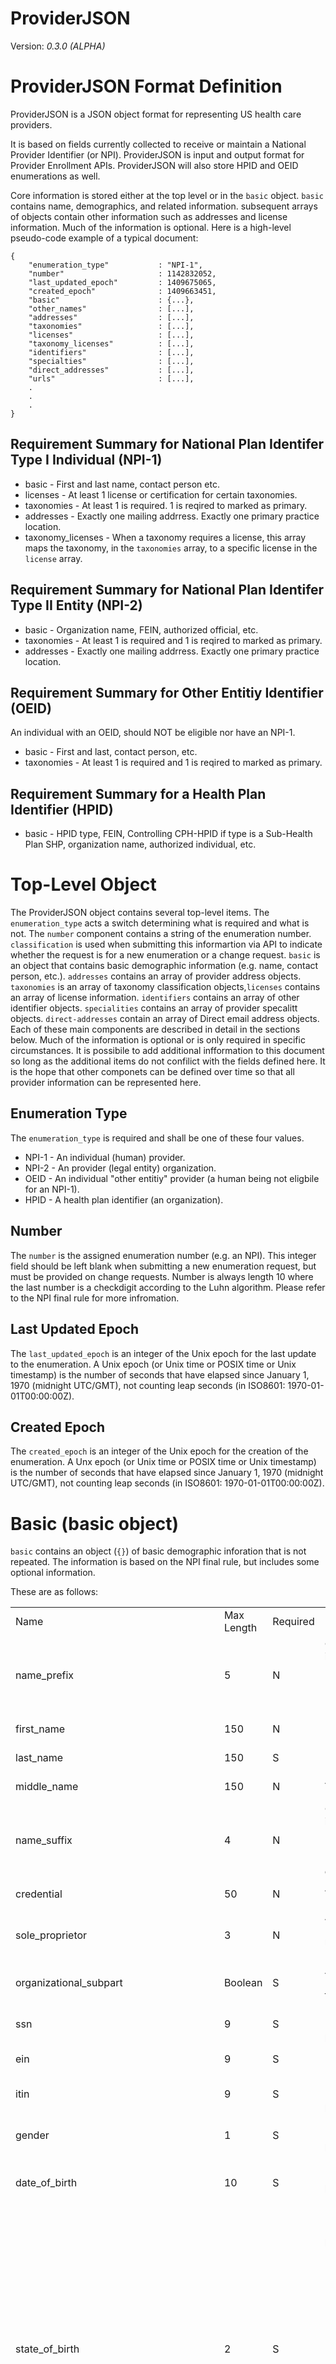 ProviderJSON 
============

Version: _0.3.0 (ALPHA)_

ProviderJSON Format Definition
==============================

ProviderJSON is a JSON object format for representing US health care providers.

It is based on fields currently collected to receive or maintain 
a National Provider Identifier (or NPI). ProviderJSON is input and output format 
for Provider Enrollment APIs. ProviderJSON will also store HPID and OEID enumerations as well.

Core information is stored either at the top level or in the `basic` object. `basic` contains name, demographics, and related information. subsequent arrays of objects contain other information such as addresses and license information. Much of the information is optional.  Here is a high-level pseudo-code example of a typical document:


    {
        "enumeration_type"           : "NPI-1",
        "number"                     : 1142832052,
        "last_updated_epoch"         : 1409675065,
        "created_epoch"              : 1409663451,
        "basic"                      : {...},
        "other_names"                : [...],
        "addresses"                  : [...],
        "taxonomies"                 : [...],
        "licenses"                   : [...],
        "taxonomy_licenses"          : [...],
        "identifiers"                : [...],
        "specialties"                : [...],
        "direct_addresses"           : [...],
        "urls"                       : [...],
        .
        .
        .
    }


Requirement Summary  for National Plan Identifer Type I Individual (NPI-1)
------------------------------------------------------------------

* basic      - First and last name, contact person etc.
* licenses   - At least 1 license or certification for certain taxonomies.
* taxonomies - At least 1 is required. 1 is reqired to marked as primary.
* addresses  - Exactly one mailing addrress.  Exactly one primary practice location.
* taxonomy_licenses - When a taxonomy requires a license, this array maps the taxonomy, in the `taxonomies` array, to a specific license in the `license` array.

Requirement Summary for National Plan Identifer Type II Entity (NPI-2)
---------------------------------------------------------------


* basic      - Organization name, FEIN, authorized official, etc.
* taxonomies - At least 1 is required and 1 is reqired to marked as primary.
* addresses  - Exactly one mailing addrress.  Exactly one primary practice location.

Requirement Summary  for Other Entitiy Identifier (OEID)
------------------------------------------------

An individual with an OEID, should NOT be eligible nor have an NPI-1.

* basic       - First and last, contact person, etc.
* taxonomies  - At least 1 is required and 1 is reqired to marked as primary.

Requirement Summary for a Health Plan Identifier (HPID)
------------------------------------------------

* basic - HPID type, FEIN, Controlling CPH-HPID if type is a Sub-Health Plan SHP, organization name, authorized individual, etc.





Top-Level Object
================
The ProviderJSON object contains several top-level items.
The `enumeration_type` acts a switch determining what is required and what is
not. The `number` component contains a string of the enumeration number.
`classification` is used when submitting this informartion via API to indicate
whether the request is for a new enumeration or a change request.
`basic` is an object that contains basic demographic information (e.g. name,
contact person, etc.). `addresses` contains an array of provider address objects.
`taxonomies` is an array of taxonomy classification objects,`licenses` contains
an array of license information. `identifiers` contains an array of other
identifier objects. `specialities` contains an array of provider specalitt
objects. `direct-addresses` contain an array of Direct email address objects.
Each of these main components are described in detail in the sections below.
Much of the information is optional or is only required in specific
circumstances. It is possibile to add additional infformation to this document
so long as the additional items do not confilict with the fields defined here.
It is the hope that other componets can be defined over time so that all provider
information can be represented here.

Enumeration Type
----------------

The `enumeration_type` is required and shall be one of these four values.


* NPI-1 - An individual (human) provider.
* NPI-2 - An provider (legal entity) organization.
* OEID  - An individual "other entitiy" provider (a human being not eligbile for an NPI-1).
* HPID  - A health plan identifier (an organization).


Number
------

The `number` is the assigned enumeration number (e.g. an NPI). This integer
field should be left blank when submitting a new enumeration request, but
must be provided on change requests. Number is always length 10 where 
the  last number is a checkdigit according to the Luhn algorithm. 
Please refer to the NPI final rule for more infromation.


Last Updated Epoch
-------------------

The `last_updated_epoch` is an integer of  the Unix epoch for the last update 
to the enumeration. 
A Unix epoch (or Unix time or POSIX time or Unix timestamp) is the number 
of seconds that have elapsed since January 1, 1970 (midnight UTC/GMT), 
not counting leap seconds (in ISO8601: 1970-01-01T00:00:00Z).


Created Epoch
-------------

The `created_epoch` is an integer of  the Unix epoch for the creation of the enumeration.
A Unx epoch (or Unix time or POSIX time or Unix timestamp) is the number 
of seconds that have elapsed since January 1, 1970 (midnight UTC/GMT), 
not counting leap seconds (in ISO8601: 1970-01-01T00:00:00Z).





Basic (basic object)
====================

`basic` contains an object (`{}`) of basic demographic inforation that is not
repeated.  The information is based on the NPI final rule, but includes some
optional information.

These are as follows:
<table>
 <tr>
  <td>Name</td>
  <td>Max Length</td>
  <td>Required</td>
  <td>Notes</td>
</tr>

  <tr>
   <td>name_prefix</td>
   <td>5</td>
   <td>N</td>
   <td>Choices must be in ['Ms.', 'Mr.', 'Miss', 'Mrs.', 'Dr.', 'Prof.'].
   Required for NPI-1
   </td>
 </tr>

 <tr>
   <td>first_name</td>
   <td>150</td>
   <td>N</td>
   <td>Required for NPI-1</td>
 </tr>


 <tr>
   <td>last_name</td>
   <td>150</td>
   <td>S</td>
   <td>Required for NPI-1</td>
 </tr>


 <tr>
   <td>middle_name</td>
   <td>150</td>
   <td>N</td>
   <td>Applies only to NPI-1.</td>
 </tr>


 <tr>
   <td>name_suffix</td>
   <td>4</td>
   <td>N</td>
   <td>Choices must be in ['Jr.', 'Sr.', 'I', 'II', 'III', 'IV', 'V', 'VI', 'VII',
       'VIII', 'IX', 'X']. Applies only to NPI-1.</td>
 </tr>


 <tr>
   <td>credential</td>
   <td>50</td>
   <td>N</td>
   <td>Applies only to NPI-1.</td>
 </tr>


 <tr>
   <td>sole_proprietor</td>
   <td>3</td>
   <td>N</td>
   <td>Applies only to NPI-1. Choices must be in ['YES', 'NO']. .</td>
 </tr>



 <tr>
   <td>organizational_subpart</td>
   <td>Boolean</td>
   <td>S</td>
   <td>Applies only to NPI-2. true or false.</td>
 </tr>


 <tr>
   <td>ssn</td>
   <td>9</td>
   <td>S</td>
   <td>Required for NPI-1 if no itin is provided.</td>
 </tr>


 <tr>
   <td>ein</td>
   <td>9</td>
   <td>S</td>
   <td>Required for NPI-2.</td>
 </tr>


 <tr>
   <td>itin</td>
   <td>9</td>
   <td>S</td>
   <td>Required for NPI-1 if no ssn is provided.</td>
 </tr>


 <tr>
   <td>gender</td>
   <td>1</td>
   <td>S</td>
   <td>Required for NPI-1. Choices must be in ['F', 'M'].</td>
 </tr>


 <tr>
   <td>date_of_birth</td>
   <td>10</td>
   <td>S</td>
   <td>Required for NPI-1. Format must be YYYY-MM-DD.</td>
 </tr>

 <tr>
   <td>state_of_birth</td>
   <td>2</td>
   <td>S</td>
   <td>Required for NPI-1. Choices must be in ['AL', 'AK', 'AZ', 'AR', 'CA', 'CO', 'CT', 'DE', 'DC',
   'FL', 'GA', 'HI', 'ID', 'IL', 'IN', 'IA', 'KS', 'KY', 'LA', 'ME', 'MD', 'MA',
   'MI', 'MN', 'MS', 'MO', 'MT', 'NE', 'NV', 'NH', 'NJ', 'NM', 'NY', 'NC', 'ND',
   'OH', 'OK', 'OR', 'PA', 'RI', 'SC', 'SD', 'TN', 'TX', 'UT', 'VT', 'VA', 'WA',
   'WV', 'WI', 'WY', 'AS', 'FM', 'GU', 'MH', 'MP', 'PR', 'PW', 'VI', 'ZZ'].</td>
 </tr>


 <tr>
   <td>country_of_birth</td>
   <td>2</td>
   <td>S</td>
   <td>Applies to NPI-1.Choices must be in ['AF', 'AX', 'AL', 'DZ', 'AS', 'AD', 'AO', 'AI', 'AQ',
   'AG', 'AR', 'AM', 'AW', 'AU', 'AT', 'AZ', 'BS', 'BH', 'BD', 'BB', 'BY', 'BE',
   'BZ', 'BJ', 'BM', 'BT', 'BO', 'BQ', 'BA', 'BW', 'BV', 'BR', 'IO', 'BN', 'BG',
   'BF', 'BI', 'KH', 'CM', 'CA', 'CV', 'KY', 'CF', 'TD', 'CL', 'CN', 'CX', 'CC',
   'CO', 'KM', 'CG', 'CD', 'CK', 'CR', 'CI', 'HR', 'CU', 'CW', 'CY', 'CZ', 'DK',
   'DJ', 'DM', 'DO', 'EC', 'EG', 'SV', 'GQ', 'ER', 'EE', 'ET', 'FK', 'FO', 'FJ',
   'FI', 'FR', 'GF', 'PF', 'TF', 'GA', 'GM', 'GE', 'DE', 'GH', 'GI', 'GR', 'GL',
   'GD', 'GP', 'GU', 'GT', 'GG', 'GN', 'GW', 'GY', 'HT', 'HM', 'VA', 'HN', 'HK',
   'HU', 'IS', 'IN', 'ID', 'IR', 'IQ', 'IE', 'IM', 'IL', 'IT', 'JM', 'JP', 'JE',
 'JO', 'KZ', 'KE', 'KI', 'KP', 'KR', 'KW', 'KG', 'LA', 'LV', 'LB', 'LS', 'LR',
 'LY', 'LI', 'LT', 'LU', 'MO', 'MK', 'MG', 'MW', 'MY', 'MV', 'ML', 'MT', 'MH',
 'MQ', 'MR', 'MU', 'YT', 'MX', 'FM', 'MD', 'MC', 'MN', 'ME', 'MS', 'MA', 'MZ',
 'MM', 'NA', 'NR', 'NP', 'NL', 'NC', 'NZ', 'NI', 'NE', 'NG', 'NU', 'NF', 'MP',
 'NO', 'OM', 'PK', 'PW', 'PS', 'PA', 'PG', 'PY', 'PE', 'PH', 'PN', 'PL', 'PT',
 'PR', 'QA', 'RE', 'RO', 'RU', 'RW', 'BL', 'SH', 'KN', 'LC', 'MF', 'PM', 'VC',
 'WS', 'SM', 'ST', 'SA', 'SN', 'RS', 'SC', 'SL', 'SG', 'SX', 'SK', 'SI', 'SB',
 'SO', 'ZA', 'GS', 'SS', 'ES', 'LK', 'SD', 'SR', 'SJ', 'SZ', 'SE', 'CH', 'SY',
 'TW', 'TJ', 'TZ', 'TH', 'TL', 'TG', 'TK', 'TO', 'TT', 'TN', 'TR', 'TM', 'TC',
 'TV', 'UG', 'UA', 'AE', 'GB', 'US', 'UM', 'UY', 'UZ', 'VU', 'VE', 'VN', 'VG',
 'VI', 'WF', 'EH', 'YE', 'ZM', 'ZW'].</td>
 </tr>



 <tr>
   <td>initial_enumeration_date</td>
   <td>10</td>
   <td>N</td>
   <td>Must be in YYYY-MM-DD format. This value is system generated. Value is
   same as enumeration_date unless record has been deactivated and reactivated.</td>
 </tr>


 <tr>
   <td>enumeration_date</td>
   <td>10</td>
   <td>N</td>
   <td>Must be in YYYY-MM-DD format. This value is system generated.</td>
 </tr>


 <tr>
   <td>last_updated</td>
   <td>10</td>
   <td>N</td>
   <td>Must be in YYYY-MM-DD format. This value is system generated.</td>
 </tr>


 <tr>
   <td>date_of_death</td>
   <td>10</td>
   <td>N</td>
   <td>Date of death. System generated from SSA. Must be in YYYY-MM-DD format.</td>
 </tr>


<tr>
   <td>reactivation_date</td>
   <td>10</td>
   <td>N</td>
   <td>Date of reactivation. Must be in YYYY-MM-DD format.</td>
 </tr>


 <tr>
   <td>mode</td>
   <td>1</td>
   <td>N</td>
   <td> System generated. Choices must be in ['(W)eb', '(P)aper', '(E)FI',  '(A)PI']. Should always be 'A' when using the API and 'W' when using the web interface.
   </td>
 </tr>


 <tr>
   <td>status</td>
   <td>1</td>
   <td>N</td>
   <td>Choices must be in ['E(diting)', 'P(ending)', '(A)ctive', '(D)eactive', '(R)evoked']. System generated.</td>
 </tr>


 <tr>
   <td>contact_method</td>
   <td>1</td>
   <td>N</td>
   <td>Defaults to email. Choices must be in ['(E)mail', '(M)ail'].</td>
 </tr>


 <tr>
   <td>deactivated_details</td>
   <td>1000</td>
   <td>N</td>
   <td>Optional details concering deactivation. Deacesed etc. This information is for the Enuemrator only.</td>
 </tr>


 <tr>
   <td>deactivation_date</td>
   <td>10</td>
   <td>N</td>
   <td>Deactivation Date. System generated. Format must be YYYY-MM-DD.</td>
 </tr>


 <tr>
   <td>deactivation_reason_code</td>
   <td>2</td>
   <td>N</td>
   <td>Choices must be in ['', 'DT', 'DB', 'FR', 'OT']. System generated.</td>
 </tr>


 <tr>
   <td>deactivation_note</td>
   <td>1024</td>
   <td>N</td>
   <td>Optional deactivation note.  This information is for the Enuemrator only.</td>
 </tr>


 <tr>
   <td>deceased_notes</td>
   <td>1000</td>
   <td>N</td>
   <td>Optional deceased notes. This information is for the Enuemrator only.</td>
 </tr>



 <tr>
   <td>parent_organization_ein</td>
   <td>9</td>
   <td>S</td>
   <td>A parent organization tax id. Applies only to NPI-2. Required when subpart is true.</td>
 </tr>


 <tr>
   <td>parent_organization_legal_business_name</td>
   <td>300</td>
   <td>S</td>
   <td>Applies only to NPI-2. A parent organization's legal business name. Required when subpart is true.</td>
 </tr>


 <tr>
   <td>reactivation_note</td>
   <td>1024</td>
   <td>N</td>
   <td>Note on reactivation</td>
 </tr>


 <tr>
   <td>comments</td>
   <td>1024</td>
   <td>N</td>
   <td>Used only by the enuemerator and cannot be submitted or returned in API results./td>
 </tr>


 <tr>
   <td>authorized_official_credential</td>
   <td>20</td>
   <td>N</td>
   <td>Applies only to NPI-2.</td>
 </tr>


 <tr>
   <td>authorized_official_email</td>
   <td>75</td>
   <td>N</td>
   <td>Applies only to NPI-2.</td>
 </tr>


 <tr>
   <td>authorized_official_first_name</td>
   <td>150</td>
   <td>S</td>
   <td>Required for NPI-2.</td>
 </tr>


 <tr>
   <td>authorized_official_last_name</td>
   <td>150</td>
   <td>S</td>
   <td>Required for NPI-2.</td>
 </tr>


 <tr>
   <td>authorized_official_middle_name</td>
   <td>150</td>
   <td>N</td>
   <td>Applies only to NPI-2.</td>
 </tr>


 <tr>
   <td>authorized_official_prefix</td>
   <td>10</td>
   <td>N</td>
   <td>Choices must be in ['Ms.', 'Mr.', 'Miss', 'Mrs.', 'Dr.', 'Prof.'].
   Applies only to NPI-2.</td>
 </tr>


 <tr>
   <td>authorized_official_suffix</td>
   <td>4</td>
   <td>N</td>
   <td>Choices must be in ['Jr.', 'Sr.', 'I', 'II', 'III', 'IV', 'V', 'VI',
   'VII', 'VIII', 'IX', 'X']. Applies only to NPI-2.</td>
 </tr>

 <tr>
   <td>authorized_official_telephone_number</td>
   <td>10</td>
   <td>S</td>
   <td>Required for NPI-2 only.</td>
 </tr>


 <tr>
   <td>authorized_official_telephone_extension</td>
   <td>10</td>
   <td>N</td>
   <td>Applies for NPI-2 only.</td>
 </tr>


 <tr>
   <td>authorized_official_title_or_position</td>
   <td>150</td>
   <td>S</td>
   <td>Required for NPI-2.</td>
 </tr>


 <tr>
   <td>contact_person_credential</td>
   <td>20</td>
   <td>N</td>
   <td>Optional</td>
 </tr>


 <tr>
   <td>contact_person_email</td>
   <td>75</td>
   <td>Y</td>
   <td>Required if the person has an email.</td>
 </tr>

 <tr>
   <td>contact_person_prefix</td>
   <td>5</td>
   <td>N</td>
   <td>Choices must be in ['Ms.', 'Mr.', 'Miss', 'Mrs.', 'Dr.', 'Prof.'].
   Applies only to NPI-1.</td>
 </tr>

 <tr>
   <td>contact_person_first_name</td>
   <td>150</td>
   <td>Y</td>
   <td>Required for NPI-1.</td>
 </tr>

 <tr>
   <td>contact_person_last_name</td>
   <td>150</td>
   <td>Y</td>
   <td>Required.</td>
 </tr>


 <tr>
   <td>contact_person_middle_name</td>
   <td>150</td>
   <td>Y</td>
   <td>Applies only to NPI-1.</td>
 </tr>


 <tr>
   <td>contact_person_suffix</td>
   <td>4</td>
   <td>N</td>
   <td>Choices must be in ['Jr.', 'Sr.', 'I', 'II', 'III', 'IV', 'V', 'VI',
   'VII', 'VIII', 'IX', 'X'].
   Applies only to NPI-1.</td>
 </tr>


 <tr>
   <td>contact_person_telephone_number</td>
   <td>20</td>
   <td>Y</td>
   <td>Required for NPI-1 and NPI-2 if the contact person has a telephone number.
   </td>
 </tr>

 
 <tr>
   <td>contact_person_telephone_extension</td>
   <td>10</td>
   <td>N</td>
   <td></td>
 </tr>


 <tr>
   <td>contact_person_title_or_position</td>
   <td>150</td>
   <td>Y</td>
   <td></td>
 </tr>


 <tr>
   <td>website</td>
   <td>200</td>
   <td>N</td>
   <td>A website url.</td>
 </tr>


 <tr>
   <td>facebook_handle</td>
   <td>100</td>
   <td>N</td>
   <td>A facebook handle.</td>
 </tr>


 <tr>
   <td>twitter_handle</td>
   <td>100</td>
   <td>A twitter handle</td>
   <td>A twitter handle</td>
 </tr>


 <tr>
   <td>public_email</td>
   <td>75</td>
   <td>N</td>
   <td></td>
 </tr>


 <tr>
   <td>gravatar_email</td>
   <td>200</td>
   <td>N</td>
   <td>a gravatar email for displaying an avatar with a profile.</td>
 </tr>


 <tr>
   <td>driving_directions</td>
   <td>256</td>
   <td>N</td>
   <td></td>
 </tr>


 <tr>
   <td>bio_headline</td>
   <td>255</td>
   <td>N</td>
   <td></td>
 </tr>

  <td>hpid_type</td>
  <td>17</td>
  <td>S</td>
  <td>
   Required where enumeration_type is HPID. Type must be in [CHP, SHP-COMPANY, SHP-ISSUER, SHP-PRODUCT, SHP-LINE-BUSINESS, SHP-OTHER]

  </td>



</table>


Other Names (other_names)
=========================
<table>
 <tr>
  <td>Name</td>
  <td>Max Length</td>
  <td>Required</td>
  <td>Notes</td>
</tr>

<tr>
  <td>Type</td>
  <td>35</td>
  <td>N</td>
  <td>System generated from "code" for readability.</td>
</tr>

<tr>
  <td>code</td>
  <td>1</td>
  <td>Y</td>
  <td> Determines the type of other_name. Values must be in
  	("","Blank"),
    ("1","Former Name"),
    ("2","Professional Name"),
    ("3","Doing Business As"),
    ("4","Former Legal Business Name"),
    ("5","Other Name").<br>
    Codes "1" and "2"refer only to NPI-1. <br>
    4 refers only to NPI-2.<br>
    3 refers to NPI-1 where sole_proprietor=true and NPI-2.<br>
    Blank ("") is not accepted in the API, but may be
    encountered in legacy data.
                        </td>
</tr>

<tr>
  <td>prefix</td>
  <td>5</td>
  <td>N</td>
  <td>Applies only to NPI-1. Must be in ['Ms.'Mr.','Miss','Mrs.','Dr.','Prof.']</td>
</tr>

<tr>
  <td>suffix</td>
  <td>4</td>
  <td>N</td>
  <td>Applies only to NPI-1. Must be in ['Jr.','Sr.','I','II', 'III','IV','V','VI','VII','VIII','IX','X']</td>
</tr>

<tr>
  <td>credential</td>
  <td>50</td>
  <td>N</td>
  <td>Refersonly to NPI-1.</td>
</tr>

<tr>
  <td>othertype</td>
  <td>50</td>
  <td>S</td>
  <td>Required when code=5 (Other).</td>
</tr>

<tr>
  <td>organization_name</td>
  <td>150</td>
  <td>S</td>
  <td>Required for NPI-2.</td>
</tr>

<tr>
  <td>first_name</td>
  <td>150</td>
  <td>S</td>
  <td>Required for NPI-1 when code is 1 or 2.</td>
</tr>

<tr>
  <td>last_name</td>
  <td>150</td>
  <td>S</td>
  <td>Required for NPI-1 when code is 1 or 2.</td>
</tr>

<tr>
  <td>middle_name</td>
  <td>150</td>
  <td>N</td>
  <td>Applies only to NPI-1 and when code is 1 or 2.</td>
</tr>


</table>


Addresses (addresses)
=====================

<table>
 <tr>
  <td>Name</td>
  <td>Max Length</td>
  <td>Required</td>
  <td>Notes</td>
</tr>


		<tr>
          <td>address_purpose</td>
          <td>20</td>
          <td>Y</td>
          <td>Choices must be in ['LOCATION', 'MAILING', 'MEDREC-STORAGE', '1099',
          'REVALIDATION', 'ADDITIONAL-LOCATION', 'REMITTANCE']</td>
		</tr>


        <tr>
          <td>address_type</td>
          <td>12</td>
          <td>Y</td>
          <td>Choices must be in ['DOM', 'FGN', 'MIL']</td>
        </tr>


        <tr>
          <td>address_1</td>
          <td>200</td>
          <td>Y</td>
          <td></td>
        </tr>


        <tr>
          <td>address_2</td>
          <td>200</td>
          <td>N</td>
          <td></td>
        </tr>


        <tr>
          <td>city</td>
          <td>200</td>
          <td>N</td>
          <td></td>
        </tr>

        <tr>
          <td>zip</td>
          <td>10</td>
          <td>N</td>
          <td></td>
        </tr>

        <tr>
          <td>country_code</td>
          <td>2</td>
          <td>N</td>
          <td>Choices must be in ['AF', 'AX', 'AL', 'DZ', 'AS', 'AD', 'AO', 'AI',
          'AQ', 'AG', 'AR', 'AM', 'AW', 'AU', 'AT', 'AZ', 'BS', 'BH', 'BD', 'BB',
          'BY', 'BE', 'BZ', 'BJ', 'BM', 'BT', 'BO', 'BQ', 'BA', 'BW', 'BV', 'BR',
          'IO', 'BN', 'BG', 'BF', 'BI', 'KH', 'CM', 'CA', 'CV', 'KY', 'CF', 'TD',
          'CL', 'CN', 'CX', 'CC', 'CO', 'KM', 'CG', 'CD', 'CK', 'CR', 'CI', 'HR',
          'CU', 'CW', 'CY', 'CZ', 'DK', 'DJ', 'DM', 'DO', 'EC', 'EG', 'SV', 'GQ',
          'ER', 'EE', 'ET', 'FK', 'FO', 'FJ', 'FI', 'FR', 'GF', 'PF', 'TF', 'GA',
          'GM', 'GE', 'DE', 'GH', 'GI', 'GR', 'GL', 'GD', 'GP', 'GU', 'GT', 'GG',
          'GN', 'GW', 'GY', 'HT', 'HM', 'VA', 'HN', 'HK', 'HU', 'IS', 'IN', 'ID',
          'IR', 'IQ', 'IE', 'IM', 'IL', 'IT', 'JM', 'JP', 'JE', 'JO', 'KZ', 'KE',
          'KI', 'KP', 'KR', 'KW', 'KG', 'LA', 'LV', 'LB', 'LS', 'LR', 'LY', 'LI',
          'LT', 'LU', 'MO', 'MK', 'MG', 'MW', 'MY', 'MV', 'ML', 'MT', 'MH', 'MQ',
          'MR', 'MU', 'YT', 'MX', 'FM', 'MD', 'MC', 'MN', 'ME', 'MS', 'MA', 'MZ',
          'MM', 'NA', 'NR', 'NP', 'NL', 'NC', 'NZ', 'NI', 'NE', 'NG', 'NU', 'NF',
          'MP', 'NO', 'OM', 'PK', 'PW', 'PS', 'PA', 'PG', 'PY', 'PE', 'PH', 'PN',
          'PL', 'PT', 'PR', 'QA', 'RE', 'RO', 'RU', 'RW', 'BL', 'SH', 'KN', 'LC',
          'MF', 'PM', 'VC', 'WS', 'SM', 'ST', 'SA', 'SN', 'RS', 'SC', 'SL', 'SG',
          'SX', 'SK', 'SI', 'SB', 'SO', 'ZA', 'GS', 'SS', 'ES', 'LK', 'SD', 'SR',
          'SJ', 'SZ', 'SE', 'CH', 'SY', 'TW', 'TJ', 'TZ', 'TH', 'TL', 'TG', 'TK',
          'TO', 'TT', 'TN', 'TR', 'TM', 'TC', 'TV', 'UG', 'UA', 'AE', 'GB', 'US',
          'UM', 'UY', 'UZ', 'VU', 'VE', 'VN', 'VG', 'VI', 'WF', 'EH', 'YE', 'ZM',
          'ZW']</td>
        </tr>


        <tr>
          <td>driving_details</td>
          <td>15</td>
          <td>N</td>
          <td></td>
        </tr>

        <tr>
          <td>foreign_fax_number</td>
          <td>20</td>
          <td>N</td>
          <td></td>
        </tr>

        <tr>
          <td>foreign_postal</td>
          <td>12</td>
          <td>N</td>
          <td></td>
        </tr>

        <tr>
          <td>foreign_state</td>
          <td>2</td>
          <td>N</td>
          <td></td>
        </tr>

        <tr>
          <td>foreign_telephone_number</td>
          <td>20</td>
          <td>N</td>
          <td></td>
        </tr>

        <tr>
          <td>hours_of_operation</td>
          <td>255</td>
          <td>N</td>
          <td></td>
        </tr>

        <tr>
          <td>lat</td>
          <td>20</td>
          <td>N</td>
          <td></td>
        </tr>


        <tr>
          <td>long</td>
          <td>20</td>
          <td>N</td>
          <td></td>
        </tr>

        <tr>
          <td>phone_number_extension</td>
          <td>15</td>
          <td>N</td>
          <td></td>
        </tr>

        <tr>
          <td>private_email_contact</td>
          <td>15</td>
          <td>N</td>
          <td></td>
        </tr>


        <tr>
          <td>public_email_contact</td>
          <td>15</td>
          <td>N</td>
          <td></td>
        </tr>


        <tr>
          <td>rdi</td>
          <td>15</td>
          <td>N</td>
          <td></td>
        </tr>


        <tr>
          <td>record_type</td>
          <td>2</td>
          <td>N</td>
          <td></td>
        </tr>

        <tr>
          <td>telephone_number_extension</td>
          <td>10</td>
          <td>N</td>
          <td></td>
        </tr>


        <tr>
          <td>us_fax_number</td>
          <td>12</td>
          <td>N</td>
          <td></td>
        </tr>

        <tr>
          <td>us_telephone_number</td>
          <td>20</td>
          <td>N</td>
          <td></td>
        </tr>


        <tr>
          <td>website</td>
          <td>15</td>
          <td>N</td>
          <td></td>
        </tr>

</table>


Taxonomies (taxonomies)
=======================

Note that some taxonomy codes require a license.  Additionally some taxonomies are
for individuals while others are for organizations.  This information can be found
in the `taxonomy-license-crosswalk.csv` file within this repository.

<table>

<tr>
  <td>Name</td>
  <td>Max Length</td>
  <td>Required</td>
  <td>Notes</td>
</tr>


<tr>
  <td>code</td>
  <td>50</td>
  <td>Y</td>
  <td>Choices for codes found at http://www.wpc-edi.com/taxonomy
</td>
</tr>


<tr>
  <td>primary</td>
  <td>Boolean</td>
  <td>Y</td>
  <td>`true` if this is the primary taxonomy and `false` otherwise.
  Only one taxonomy code in the array can be flagged with primary=true.
</td>
</tr>


</table>


Licenses (licenses)
===================

<table>

<tr>
  <td>Name</td>
  <td>Max Length</td>
  <td>Required</td>
  <td>Notes</td>
</tr>


<tr>
  <td>number</td>
  <td>50</td>
  <td>Y</td>
  <td>The unique number or identifier given to the license provided by
  the issuing organization. Required if codified version not given</td>
</tr>

<tr>
  <td>type</td>
  <td>3</td>
  <td>Y</td>
  <td>The license type according to https://github.com/HHSIDEAlab/mlvs/blob/master/docs/USProviderLicenseTypesFeb2014.csv</td>
</tr>


<tr>
  <td>state</td>
  <td>2</td>
  <td>Y</td>
  <td>State according to ISO 3166-2:US.</td>
</tr>


<tr>
  <td>status</td>
  <td>2</td>
  <td>Y</td>
  <td>Defaults to UNKNOWN for bringing lagacy data forward. If suplied, the value must be in ["UNKNOWN","ACTIVE","ACTIVE_WITH_RESTRICTIONS", "EXPIRED", "REVOKED", "DECEASED"].     </td>
</tr>


</table>


Taxonomy Licenses (taxonomy_licenses)
=====================================

The `taxonomy_licenses` arrary is designed to associate taxonomy codes with specific licenses within the provider document.

<table>

<tr>
  <td>Name</td>
  <td>Max Length</td>
  <td>Required</td>
  <td>Notes</td>
</tr>

<tr>
  <td>taxonomy_code</td>
  <td>20</td>
  <td>Y</td>
  <td>A taxonomy code that must be present in the `taxonomies` array of the same document.</td>
</tr>


<tr>
  <td>license_code</td>
  <td>75</td>
  <td>Y</td>
  <td>A license code that must be present in the `licenses` array of the same document.
  The license code must be in the format [STATE]-[PROVIDER_TYPE]-[LICENSE_NUMBER].</td>
</tr>



</table>




URLs (urls)
===========

The `url` arrary is designed to store various URL pointers to provider data such as websites and webservices.

<table>

<tr>
  <td>Name</td>
  <td>Max Length</td>
  <td>Required</td>
  <td>Notes</td>
</tr>

<tr>
  <td>url</td>
  <td>1024</td>
  <td>Y</td>
  <td>A url,</td>
</tr>


<tr>
  <td>type</td>
  <td>20</td>
  <td>Y</td>
  <td>URL Type code.  Accetable codes are ("WWW", "Website"),("MED-LICENSE", "Medical Licsense"),("WEB-SERVICE","Web Service"). SOAP and REST API's should select "WEB-SERVICE".</td>
</tr>

<tr>
  <td>title</td>
  <td>256</td>
  <td>N</td>
  <td>A tilte for the URL.</td>
</tr>

<tr>
  <td>description</td>
  <td>1024</td>
  <td>N</td>
  <td>Description of the URL's purpose.</td>
</tr>


</table>










Identifiers (identifiers)
=========================

<table>

<tr>
  <td>Name</td>
  <td>Max Length</td>
  <td>Required</td>
  <td>Notes</td>
</tr>

<tr>
  <td>identifier</td>
  <td>20</td>
  <td>Y</td>
  <td>The number or code issued by the issuing body. </td>
</tr>


<tr>
  <td>code</td>
  <td>2</td>
  <td>Y</td>
  <td>Identifer Type code.  Accetable values are ("", "Blank"),("01", "Other"),("02","Medicare UPIN"),
    ("04","Medicare ID Type Unspecified"),("05", "Medicaid"),
    ("06", "Medicare OSCAR/certification"), ("07", "Medicare NSC"),
    ("08", "MEDICARE PIN")</td>
</tr>

<tr>
  <td>state</td>
  <td>2</td>
  <td>Y</td>
  <td>State according to ISO 3166-2:US.</td>
</tr>

<tr>
  <td>issuer</td>
  <td>150</td>
  <td>Y</td>
  <td>The name of the issuing body.</td>
</tr>


</table>



Direct Addresses (direct_addresses)
===================================

<table>
<tr>
  <td>Name</td>
  <td>Max Length</td>
  <td>Required</td>
  <td>Notes</td>
</tr>

<tr>
  <td>email</td>
  <td>150</td>
  <td>Y</td>
  <td>A Direct address</td>
</tr>

<tr>
  <td>organization</td>
  <td>150</td>
  <td>Y</td>
  <td>Name of organization</td>
</tr>

<tr>
  <td>is_public</td>
  <td>Boolean</td>
  <td>Y</td>
  <td>`true` if Direct address is public and `false` otherwise.</td>
</tr>

</table>

Quick Installation of Reference Implementation
==============================================

A validation library(Python) and command line tool for validating ProviderJSON
is contained in this repository.  The easiest way to install it is using `pip`.
Open a terminal window and type:


    sudo pip install providerjson


Test it using the command line tool on Unixlike systems:


    validate-pjson sample.json


On Windows it will be something like:


    python c:\Python27\Scrips\validate-pjson sample.json


This will return a JSON object with arrays of errors and warnings. A clean record would
look like this.

    {
        "errors": [],
        "warnings": []
    }



You can also use it in you own code like so:


    python
    >>> from pjson.validate_pjson import validate_pjson
    >>> validate_pjson('{"number": "12345"}')
    >>> {'errors': ['The JSON object does not contain an enumeration_type.'], 'warnings': []}
    >>>
